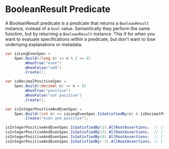 ﻿# BooleanResult Predicate
A BooleanResult predicate is a predicate that returns a `BooleanResult` instance, instead of a `bool` value.
Semantically they perform the same function, but by returning a `BooleanResult` instance.
This if for when you want to evaluate specifications within a predicate, but don't want to lose 
underlying explanations or metadata.
```csharp
var isLongEvenSpec = 
    Spec.Build((long n) => n % 2 == 0)
        .WhenTrue("even")
        .WhenFalse("odd")
        .Create();

var isDecimalPositiveSpec =
    Spec.Build((decimal n) => n > 0)
        .WhenTrue("positive")
        .WhenFalse("not positive")
        .Create();

var isIntegerPositiveAndEvenSpec = 
    Spec.Build((int n) => isLongEvenSpec.IsSatisfiedBy(n) & isDecimalPositiveSpec.IsSatisfiedBy(n))
        .Create("even and positive");

isIntegerPositiveAndEvenSpec.IsSatisfiedBy(2).AllRootAssertions;  // ["even", "positive"]
isIntegerPositiveAndEvenSpec.IsSatisfiedBy(3).AllRootAssertions;  // ["odd", "positive"]
isIntegerPositiveAndEvenSpec.IsSatisfiedBy(0).AllRootAssertions;  // ["even", "not positive"]
isIntegerPositiveAndEvenSpec.IsSatisfiedBy(-3).AllRootAssertions; // ["odd", "not positive"]
```
